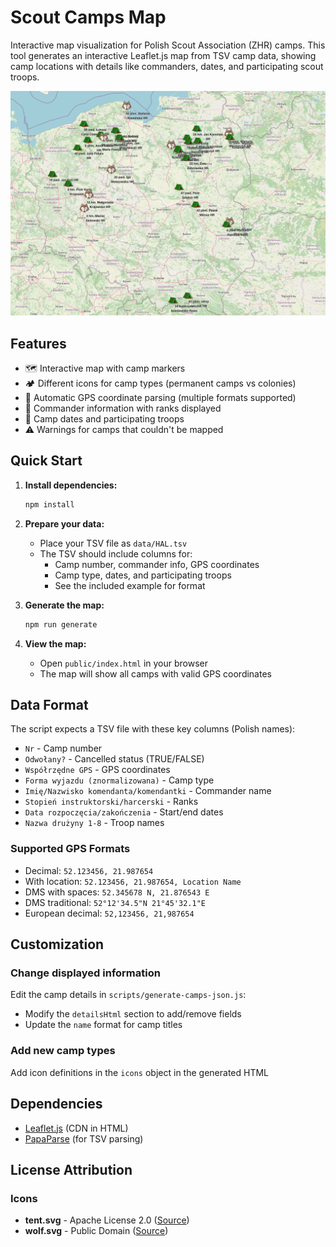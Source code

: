 # Scout Camps Map

Interactive map visualization for Polish Scout Association (ZHR) camps. This tool generates an interactive Leaflet.js map from TSV camp data, showing camp locations with details like commanders, dates, and participating scout troops.

![Preview of Scout Camps Map](preview.png)

## Features

- 🗺️ Interactive map with camp markers
- 🏕️ Different icons for camp types (permanent camps vs colonies)
- 📍 Automatic GPS coordinate parsing (multiple formats supported)
- 👤 Commander information with ranks displayed
- 📅 Camp dates and participating troops
- ⚠️ Warnings for camps that couldn't be mapped

## Quick Start

1. **Install dependencies:**
   ```bash
   npm install
   ```

2. **Prepare your data:**
   - Place your TSV file as `data/HAL.tsv`
   - The TSV should include columns for:
     - Camp number, commander info, GPS coordinates
     - Camp type, dates, and participating troops
     - See the included example for format

3. **Generate the map:**
   ```bash
   npm run generate
   ```

4. **View the map:**
   - Open `public/index.html` in your browser
   - The map will show all camps with valid GPS coordinates

## Data Format

The script expects a TSV file with these key columns (Polish names):
- `Nr` - Camp number
- `Odwołany?` - Cancelled status (TRUE/FALSE)
- `Współrzędne GPS` - GPS coordinates
- `Forma wyjazdu (znormalizowana)` - Camp type
- `Imię/Nazwisko komendanta/komendantki` - Commander name
- `Stopień instruktorski/harcerski` - Ranks
- `Data rozpoczęcia/zakończenia` - Start/end dates
- `Nazwa drużyny 1-8` - Troop names

### Supported GPS Formats
- Decimal: `52.123456, 21.987654`
- With location: `52.123456, 21.987654, Location Name`
- DMS with spaces: `52.345678 N, 21.876543 E`
- DMS traditional: `52°12'34.5"N 21°45'32.1"E`
- European decimal: `52,123456, 21,987654`

## Customization

### Change displayed information
Edit the camp details in `scripts/generate-camps-json.js`:
- Modify the `detailsHtml` section to add/remove fields
- Update the `name` format for camp titles

### Add new camp types
Add icon definitions in the `icons` object in the generated HTML

## Dependencies
- [Leaflet.js](https://leafletjs.com/) (CDN in HTML)
- [PapaParse](https://www.papaparse.com/) (for TSV parsing)

## License Attribution

### Icons
- **tent.svg** - Apache License 2.0 ([Source](https://www.svgrepo.com/svg/398471/tent))
- **wolf.svg** - Public Domain ([Source](https://www.svgrepo.com/svg/484935/wolf)) 